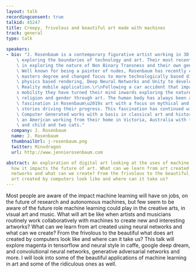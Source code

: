 ```yaml
---
layout: talk
recordingconsent: true
talkid: 45247
title: Creepy, frivolous and beautiful art made with machines
track: general
type: talk

speakers:
- bio: "J. Rosenbaum is a contemporary figurative artist working in 3D modeling and\
    \ exploring the boundaries of technology and art. Their most recent work has been\
    \ in exploring the nature of Non Binary Transness and their own genders and sexuality.\
    \ Well known for being a painter of nudes, Rosenbaum has recently completed a\
    \ masters degree and changed focus to more technologically based digital art using\
    \ physics based rendering, Deep Neural Networks and Unity to develop an Augmented\
    \ Reality mobile application.\r\nFollowing a car accident that impaired Rosenbaum\u2019\
    s mobility they have turned their mind inwards exploring the nature of humanity,\
    \ religion and gender through art. The human body has always been a source of\
    \ fascination in Rosenbaum\u2019s art with a focus on mythical and archaeological\
    \ stories driving their progress. This fascination has continued with their newest\
    \ Computer Generated works with a basis in classical art and history.\r\nJ is\
    \ an American working from their home in Victoria, Australia with their partner\
    \ and child and two cats."
  company: J. Rosenbaum
  name: J. Rosenbaum
  thumbnailUrl: j-rosenbaum.png
  twitter: Minxdragon
  url: http://www.jennierosenbaum.com

abstract: An exploration of digital art looking at the uses of machine learning and
  how it impacts the future of art. What can we learn from art created using neural
  networks and what can we create? From the frivolous to the beautiful, what does
  art created by computers look like and where can it take us?
---
```

Most people are aware of the impact machine learning will have on jobs, on the future of research and autonomous machines, but few seem to be aware of the future role machine learning could play in the creative arts, in visual art and music. What will art be like when artists and musicians routinely work collaboratively with machines to create new and interesting artworks? What can we learn from art created using neural networks and what can we create? From the frivolous to the beautiful what does art created by computers look like and where can it take us? This talk will explore magenta in tensorflow and neural style in caffe, google deep dream, and convolutional neural networks, generative adversarial networks and more. I will look into some of the beautiful applications of machine learning in art and some of the ridiculous ones as well.
